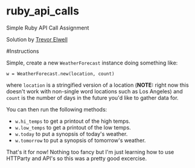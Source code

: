 # ruby_api_calls
Simple Ruby API Call Assignment

Solution by [Trevor Elwell](http://trevorelwell.me)

#Instructions

Simple, create a new `WeatherForecast` instance doing something like: 

`w = WeatherForecast.new(location, count)`

where `location` is a stringified version of a location (**NOTE:** right now this doesn't work with non-single word locations such as Los Angeles) and `count` is the number of days in the future you'd like to gather data for.

You can then run the following methods:
* `w.hi_temps` to get a printout of the high temps.
* `w.low_temps` to get a printout of the low temps.
* `w.today` to put a synopsis of today's weather.
* `w.tomorrow` to put a synopsis of tomorrow's weather.

That's it for now! Nothing too fancy but I'm just learning how to use HTTParty and API's so this was a pretty good excercise. 